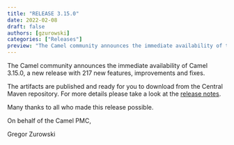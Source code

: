 ```yaml
---
title: "RELEASE 3.15.0"
date: 2022-02-08
draft: false
authors: [gzurowski]
categories: ["Releases"]
preview: "The Camel community announces the immediate availability of the new Camel 3.15.0 LTS release"
---
```



The Camel community announces the immediate availability of Camel 3.15.0, a new release with 217 new features, improvements and fixes.

The artifacts are published and ready for you to download from the Central Maven repository. For more details please take a look at the [release notes](/releases/release-3.15.0/).

Many thanks to all who made this release possible.

On behalf of the Camel PMC,

Gregor Zurowski

